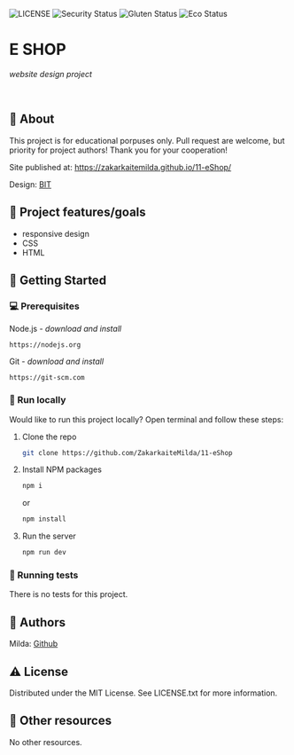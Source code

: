 ![LICENSE](https://img.shields.io/badge/license-MIT-blue.svg?style=flat-square)
![Security Status](https://img.shields.io/security-headers?label=Security&url=https%3A%2F%2Fgithub.com&style=flat-square)
![Gluten Status](https://img.shields.io/badge/Gluten-Free-green.svg)
![Eco Status](https://img.shields.io/badge/ECO-Friendly-green.svg)

# E SHOP

_website design project_

<br>

## 🌟 About

This project is for educational porpuses only. Pull request are welcome, but priority for project authors! Thank you for your cooperation!

Site published at: https://zakarkaitemilda.github.io/11-eShop/

Design: [BIT](https://www.figma.com/file/ckVqD5CByyU7l2QwrNzuLJ/Untitled?type=design&node-id=0-1&t=5LUmOwhSIgTcFIei-0)

## 🎯 Project features/goals

-   responsive design
-   CSS
-   HTML

## 🧰 Getting Started

### 💻 Prerequisites

Node.js - _download and install_

```
https://nodejs.org
```

Git - _download and install_

```
https://git-scm.com
```

### 🏃 Run locally

Would like to run this project locally? Open terminal and follow these steps:

1. Clone the repo
    ```sh
    git clone https://github.com/ZakarkaiteMilda/11-eShop
    ```
2. Install NPM packages
    ```sh
    npm i
    ```
    or
    ```sh
    npm install
    ```
3. Run the server
    ```sh
    npm run dev
    ```

### 🧪 Running tests

There is no tests for this project.

## 🎅 Authors

Milda: [Github](https://github.com/ZakarkaiteMilda)

## ⚠️ License

Distributed under the MIT License. See LICENSE.txt for more information.

## 🔗 Other resources

No other resources.